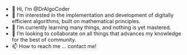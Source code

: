 - 👋 Hi, I’m @DrAlgoCoder
- 👀 I’m interested in the implementation and development of digitally efficient algorithms, built on mathematical principles.
- 🌱 I’m currently learning many things, and nothing is yet mastered.
- 💞️ I’m looking to collaborate on all things that advances my knowledge for the best of community.
- 📫 How to reach me ... contact me!

<!---
DrAlgoCoder/DrAlgoCoder is a ✨ special ✨ repository because its `README.md` (this file) appears on your GitHub profile.
You can click the Preview link to take a look at your changes.
--->
